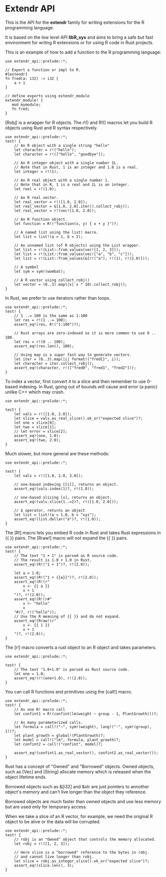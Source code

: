 # Extendr API

This is the API for the **extendr** family for writing extensions for the
R programming language.

It is based on the low level API **libR_sys** and aims to bring a safe
but fast environment for writng R extensions or for using R code in Rust
projects.

This is an example of how to add a function to the R programming language:

```
use extendr_api::prelude::*;

// Export a function or impl to R.
#[extendr]
fn fred(a: i32) -> i32 {
    a + 1
}

// define exports using extendr_module
extendr_module! {
   mod mymodule;
   fn fred;    
}
```

[Robj] is a wrapper for R objects.
The r!() and R!() macros let you build R objects
using Rust and R syntax respectively.
```
use extendr_api::prelude::*;
test! {
    // An R object with a single string "hello"
    let character = r!("hello");
    let character = r!(["hello", "goodbye"]);
   
    // An R integer object with a single number 1L.
    // Note that in Rust, 1 is an integer and 1.0 is a real.
    let integer = r!(1);
   
    // An R real object with a single number 1.
    // Note that in R, 1 is a real and 1L is an integer.
    let real = r!(1.0);
   
    // An R real vector.
    let real_vector = r!([1.0, 2.0]);
    let real_vector = &[1.0, 2.0].iter().collect_robj();
    let real_vector = r!(vec![1.0, 2.0]);
   
    // An R function object.
    let function = R!("function(x, y) { x + y }")?;
   
    // A named list using the list! macro.
    let list = list!(a = 1, b = 2);
   
    // An unnamed list (of R objects) using the List wrapper.
    let list = r!(List::from_values(vec![1, 2, 3]));
    let list = r!(List::from_values(vec!["a", "b", "c"]));
    let list = r!(List::from_values(&[r!("a"), r!(1), r!(2.0)]));

    // A symbol
    let sym = sym!(wombat);

    // A R vector using collect_robj()
    let vector = (0..3).map(|x| x * 10).collect_robj();
}
```

In Rust, we prefer to use iterators rather than loops.

```
use extendr_api::prelude::*;
test! {
    // 1 ..= 100 is the same as 1:100
    let res = r!(1 ..= 100);
    assert_eq!(res, R!("1:100")?);
   
    // Rust arrays are zero-indexed so it is more common to use 0 .. 100.
    let res = r!(0 .. 100);
    assert_eq!(res.len(), 100);
   
    // Using map is a super fast way to generate vectors.
    let iter = (0..3).map(|i| format!("fred{}", i));
    let character = iter.collect_robj();
    assert_eq!(character, r!(["fred0", "fred1", "fred2"]));
}
```

To index a vector, first convert it to a slice and then
remember to use 0-based indexing. In Rust, going out of bounds
will cause and error (a panic) unlike C++ which may crash.

```
use extendr_api::prelude::*;

test! {
    let vals = r!([1.0, 2.0]);
    let slice = vals.as_real_slice().ok_or("expected slice")?;
    let one = slice[0];
    let two = slice[1];
    // let error = slice[2];
    assert_eq!(one, 1.0);
    assert_eq!(two, 2.0);
}
```
Much slower, but more general are these methods:
```
use extendr_api::prelude::*;

test! {
    let vals = r!([1.0, 2.0, 3.0]);
   
    // one-based indexing [[i]], returns an object.
    assert_eq!(vals.index(1)?, r!(1.0));
   
    // one-based slicing [x], returns an object.
    assert_eq!(vals.slice(1..=2)?, r!([1.0, 2.0]));
   
    // $ operator, returns an object
    let list = list!(a = 1.0, b = "xyz");
    assert_eq!(list.dollar("a")?, r!(1.0));
}
```

The [R!] macro lets you embed R code in Rust
and takes Rust expressions in {{ }} pairs.
The [Rraw!] macro will not expand the {{ }} pairs.

```
use extendr_api::prelude::*;
test! {
    // The text "1 + 1" is parsed as R source code.
    // The result is 1.0 + 1.0 in Rust.
    assert_eq!(R!("1 + 1")?, r!(2.0));

    let a = 1.0;
    assert_eq!(R!("1 + {{a}}")?, r!(2.0));
    assert_eq!(R!(r"
        x <- {{ a }}
        x + 1
    ")?, r!(2.0));
    assert_eq!(R!(r#"
        x <- "hello"
        x
    "#)?, r!("hello"));
    // Use the R meaning of {{ }} and do not expand.
    assert_eq!(Rraw!(r"
        x <- {{ 1 }}
        x + 1
    ")?, r!(2.0));
}
```

The [r!] macro converts a rust object to an R object
and takes parameters.

```
use extendr_api::prelude::*;

test! {
    // The text "1.0+1.0" is parsed as Rust source code.
    let one = 1.0;
    assert_eq!(r!(one+1.0), r!(2.0));
}
```

You can call R functions and primitives using the [call!] macro.

```
use extendr_api::prelude::*;
test! {
    // As one R! macro call
    let confint1 = R!(confint(lm(weight ~ group - 1, PlantGrowth)))?;
   
    // As many parameterized calls.
    let formula = call!("~", sym!(weight), lang!("-", sym!(group), 1))?;
    let plant_growth = global!(PlantGrowth)?;
    let model = call!("lm", formula, plant_growth)?;
    let confint2 = call!("confint", model)?;
   
    assert_eq!(confint1.as_real_vector(), confint2.as_real_vector());
}
```

Rust has a concept of "Owned" and "Borrowed" objects.
Owned objects, such as [Vec] and [String] allocate memory
which is released when the object lifetime ends.

Borrowed objects such as &[i32] and &str are just pointers
to annother object's memory and can't live longer than the
object they reference.

Borrowed objects are much faster than owned objects and use less
memory but are used only for temporary access.

When we take a slice of an R vector, for example, we need the
original R object to be alive or the data will be corrupted.

```
use extendr_api::prelude::*;
test! {
    // robj is an "Owned" object that controls the memory allocated.
    let robj = r!([1, 2, 3]);
   
    // Here slice is a "borrowed" reference to the bytes in robj.
    // and cannot live longer than robj.
    let slice = robj.as_integer_slice().ok_or("expected slice")?;
    assert_eq!(slice.len(), 3);
}
```
